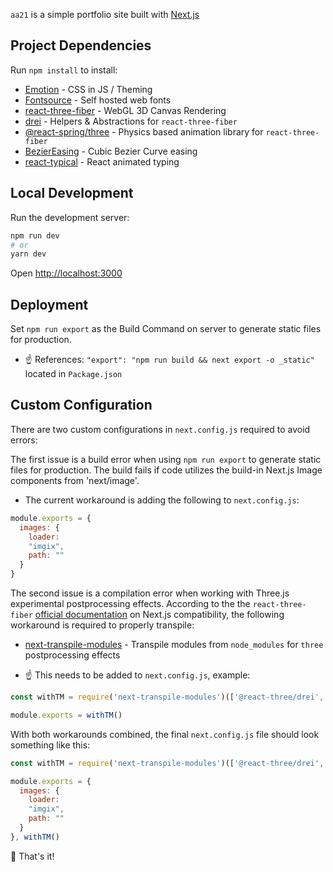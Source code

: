 `aa21` is a simple portfolio site built with [Next.js](https://nextjs.org/)

## Project Dependencies

Run `npm install` to install:

- [Emotion](https://github.com/emotion-js/emotion) - CSS in JS / Theming
- [Fontsource](https://github.com/fontsource/fontsource) - Self hosted web fonts
- [react-three-fiber](https://github.com/pmndrs/react-three-fiber) - WebGL 3D Canvas Rendering
- [drei](https://github.com/pmndrs/drei) - Helpers & Abstractions for `react-three-fiber`
- [@react-spring/three](https://github.com/pmndrs/react-spring/tree/9.0.0/targets/three) - Physics based animation library for `react-three-fiber`
- [BezierEasing](https://github.com/gre/bezier-easing) - Cubic Bezier Curve easing
- [react-typical](https://github.com/catalinmiron/react-typical) - React animated typing


## Local Development

Run the development server:

```bash
npm run dev
# or
yarn dev
```

Open [http://localhost:3000](http://localhost:3000)

## Deployment

Set `npm run export` as the Build Command on server to generate static files for production.
- ☝️ References: `"export": "npm run build && next export -o _static"` located in `Package.json`

## Custom Configuration

There are two custom configurations in `next.config.js` required to avoid errors:

The first issue is a build error when using `npm run export` to generate static files for production. The build fails if code utilizes the build-in Next.js Image components from 'next/image'.

- The current workaround is adding the following to `next.config.js`:

```javascript
module.exports = {
  images: {
    loader:
    "imgix",
    path: ""
  }
}
```

The second issue is a compilation error when working with Three.js experimental postprocessing effects. According to the the `react-three-fiber` [official documentation](https://docs.pmnd.rs/react-three-fiber/getting-started/installation) on Next.js compatibility, the following workaround is required to properly transpile:

- [next-transpile-modules](https://github.com/martpie/next-transpile-modules) - Transpile modules from `node_modules` for `three` postprocessing effects

- ☝️ This needs to be added to `next.config.js`, example:

```javascript
const withTM = require('next-transpile-modules')(['@react-three/drei', 'three'])

module.exports = withTM()
```
With both workarounds combined, the final `next.config.js` file should look something like this:

```javascript
const withTM = require('next-transpile-modules')(['@react-three/drei', 'three'])

module.exports = {
  images: {
    loader:
    "imgix",
    path: ""
  }
}, withTM()
```

🎉 That's it!